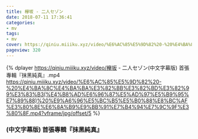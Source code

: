 ```yaml
---
title: 欅坂 - 二人セゾン
date: 2018-07-11 17:36:41
categories:
- mv
tags:
- mv
cover: https://qiniu.miiiku.xyz/video/%E6%AC%85%E5%9D%82%20-%20%E4%BA%8C%E4%BA%BA%E3%82%BB%E3%82%BD%E3%82%99%E3%83%B3(%E4%B8%AD%E6%96%87%E5%AD%97%E5%B9%95%E7%89%88)%20%E9%A6%96%E5%BC%B5%E5%B0%88%E8%BC%AF%E3%80%8E%E6%8A%B9%E9%BB%91%E7%B4%94%E7%9C%9F%E3%80%8F.mp4?vframe/jpg/offset/5
pageview: 320
---
```


 {% dplayer https://qiniu.miiiku.xyz/video/欅坂 - 二人セゾン(中文字幕版) 首張專輯『抹黑純真』.mp4 https://qiniu.miiiku.xyz/video/%E6%AC%85%E5%9D%82%20-%20%E4%BA%8C%E4%BA%BA%E3%82%BB%E3%82%BD%E3%82%99%E3%83%B3(%E4%B8%AD%E6%96%87%E5%AD%97%E5%B9%95%E7%89%88)%20%E9%A6%96%E5%BC%B5%E5%B0%88%E8%BC%AF%E3%80%8E%E6%8A%B9%E9%BB%91%E7%B4%94%E7%9C%9F%E3%80%8F.mp4?vframe/jpg/offset/5 %} 




###  (中文字幕版) 首張專輯『抹黑純真』




